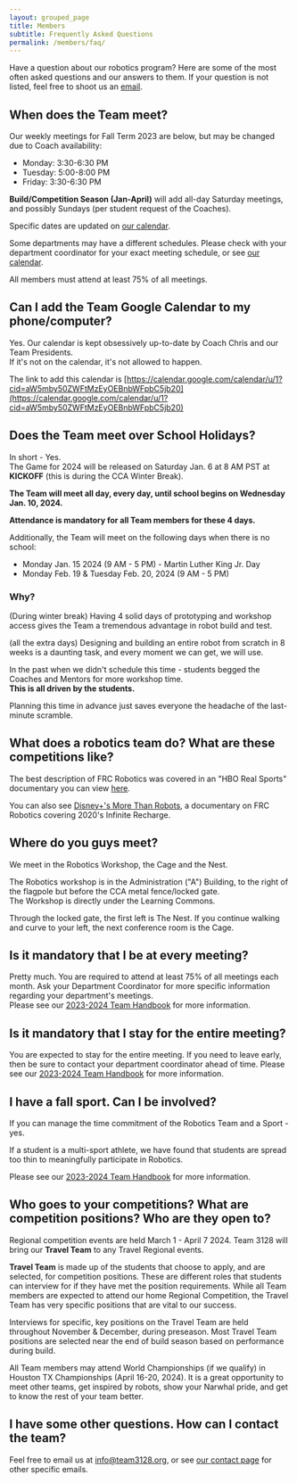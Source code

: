 ```yaml
---
layout: grouped_page
title: Members
subtitle: Frequently Asked Questions
permalink: /members/faq/
---
```


Have a question about our robotics program? Here are some of the most often asked questions and our answers to them. If your question is not listed, feel free to shoot us an [email](/contact/).

## **When does the Team meet?**

Our weekly meetings for Fall Term 2023 are below, but may be changed due to Coach availability:

- Monday: 3:30-6:30 PM
- Tuesday: 5:00-8:00 PM
- Friday: 3:30-6:30 PM

**Build/Competition Season (Jan-April)** will add all-day Saturday meetings, and possibly Sundays (per student request of the Coaches).

Specific dates are updated on [our calendar](/members/calendar/).

Some departments may have a different schedules. Please check with your department coordinator for your exact meeting schedule, or see [our calendar](/members/calendar/).

All members must attend at least 75% of all meetings.

## **Can I add the Team Google Calendar to my phone/computer?**

Yes.  Our calendar is kept obsessively up-to-date by Coach Chris and our Team Presidents.  
If it's not on the calendar, it's not allowed to happen.

The link to add this calendar is [https://calendar.google.com/calendar/u/1?cid=aW5mby50ZWFtMzEyOEBnbWFpbC5jb20](https://calendar.google.com/calendar/u/1?cid=aW5mby50ZWFtMzEyOEBnbWFpbC5jb20)

## **Does the Team meet over School Holidays?**

In short - Yes.  
The Game for 2024 will be released on Saturday Jan. 6 at 8 AM PST at **KICKOFF** (this is during the CCA Winter Break).  

**The Team will meet all day, every day, until school begins on Wednesday Jan. 10, 2024.**

**Attendance is mandatory for all Team members for these 4 days.**

Additionally, the Team will meet on the following days when there is no school:
- Monday Jan. 15 2024  (9 AM - 5 PM) - Martin Luther King Jr. Day
- Monday Feb. 19 & Tuesday Feb. 20, 2024 (9 AM - 5 PM)

### **Why?**
(During winter break) Having 4 solid days of prototyping and workshop access gives the Team a tremendous advantage in robot build and test.  

(all the extra days) Designing and building an entire robot from scratch in 8 weeks is a daunting task, and every moment we can get, we will use.

In the past when we didn't schedule this time - students begged the Coaches and Mentors for more workshop time.  
**This is all driven by the students.**

Planning this time in advance just saves everyone the headache of the last-minute scramble.


## **What does a robotics team do? What are these competitions like?**

The best description of FRC Robotics was covered in an "HBO Real Sports" documentary you can view [here](https://www.youtube.com/watch?v=18OCZz8yKtU).

You can also see [Disney+'s More Than Robots](https://www.disneyplus.com/movies/more-than-robots/1OkBDAcESiGf), a documentary on FRC Robotics covering 2020's Infinite Recharge. 

## **Where do you guys meet?**

We meet in the Robotics Workshop, the Cage and the Nest.

The Robotics workshop is in the Administration ("A") Building, to the right of the flagpole but before the CCA metal fence/locked gate.  
The Workshop is directly under the Learning Commons.  

Through the locked gate, the first left is The Nest.  If you continue walking and curve to your left, the next conference room is the Cage. 

## **Is it mandatory that I be at every meeting?**

Pretty much. You are required to attend at least 75% of all meetings each month. 
Ask your Department Coordinator for more specific information regarding your department's meetings.  
Please see our [2023-2024 Team Handbook](https://docs.google.com/document/d/1IsABwOmq6wGPpTip8KwKWtAobRK0flMNmsGCDEmx5CA/edit?usp=sharing) for more information.


## **Is it mandatory that I stay for the entire meeting?**

You are expected to stay for the entire meeting. If you need to leave early, then be sure to contact your department coordinator ahead of time.  Please see our [2023-2024 Team Handbook](https://docs.google.com/document/d/1IsABwOmq6wGPpTip8KwKWtAobRK0flMNmsGCDEmx5CA/edit?usp=sharing) for more information.

## **I have a fall sport. Can I be involved?**

If you can manage the time commitment of the Robotics Team and a Sport - yes.  

If a student is a multi-sport athlete, we have found that students are spread too thin to meaningfully participate in Robotics.  

Please see our [2023-2024 Team Handbook](https://docs.google.com/document/d/1IsABwOmq6wGPpTip8KwKWtAobRK0flMNmsGCDEmx5CA/edit?usp=sharing) for more information.


## **Who goes to your competitions? What are competition positions? Who are they open to?**

Regional competition events are held March 1 - April 7 2024.    Team 3128 will bring our **Travel Team** to any Travel Regional events.  

**Travel Team** is made up of the students that choose to apply, and are selected, for competition positions. These are different roles that students can interview for if they have met the position requirements. 
While all Team members are expected to attend our home Regional Competition, the Travel Team has very specific positions that are vital to our success.

Interviews for specific, key positions on the Travel Team are held throughout November & December, during preseason.  Most Travel Team positions are selected near the end of build season based on performance during build.

All Team members may attend World Championships (if we qualify) in Houston TX Championships (April 16-20, 2024). It is a great opportunity to meet other teams, get inspired by robots, show your Narwhal pride, and get to know the rest of your team better.

## **I have some other questions. How can I contact the team?**

Feel free to email us at info@team3128.org, or see [our contact page](/contact/) for other specific emails. 
